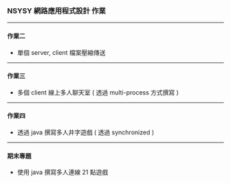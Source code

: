 ### NSYSY 網路應用程式設計 作業
---
#### 作業二
+ 單個 server, client 檔案壓縮傳送
---
#### 作業三
+ 多個 client 線上多人聊天室 ( 透過 multi-process 方式撰寫 )
---
#### 作業四
+ 透過 java 撰寫多人井字遊戲 ( 透過 synchronized )
---
#### 期末專題
+ 使用 java 撰寫多人連線 21 點遊戲
